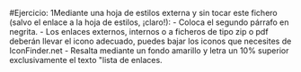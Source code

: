 #Ejercicio: 
1Mediante una hoja de estilos externa y sin tocar este fichero (salvo el enlace a la hoja de estilos, ¡claro!):
	- Coloca el segundo párrafo en negrita.
	- Los enlaces externos, internos o a ficheros de tipo zip o pdf deberán llevar el icono adecuado, puedes bajar los iconos que necesites de IconFinder.net
	- Resalta mediante un fondo amarillo y letra un 10% superior exclusivamente el texto "lista de enlaces.
 